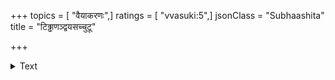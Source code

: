 +++
topics = [ "वैयाकरणः",]
ratings = [ "vvasuki:5",]
jsonClass = "Subhaashita"
title = "टिढ्ढाणञ्द्वयसच्चुटू"

+++

<details><summary>Text</summary>

टिढ्ढाणञ्द्वयसच्चुटू ङसिङसोस्तिप्तस्झिसिप्थस्थमि-  
ब्वस्मस्तानचि च ष्टुना ष्टुरत इञ् शश्छोऽट्यचोऽन्त्यादि टि ।  
लोपो व्योर्वलि वृद्धिरेचि यचि भं दाधा घ्वदाम्नाज्झला-  
वित्येते दिवसान्नयन्ति कतिचिच्छब्दान् पठन्तः कटून् ॥
</details>
